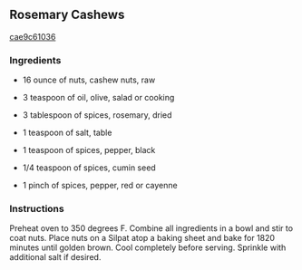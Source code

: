 ## Rosemary Cashews

[cae9c61036](http://tastykitchen.com/recipes/appetizers-and-snacks/rosemary-cashews-2/)

### Ingredients

 - 16 ounce of nuts, cashew nuts, raw

 - 3 teaspoon of oil, olive, salad or cooking

 - 3 tablespoon of spices, rosemary, dried

 - 1 teaspoon of salt, table

 - 1 teaspoon of spices, pepper, black

 - 1/4 teaspoon of spices, cumin seed

 - 1 pinch of spices, pepper, red or cayenne

### Instructions

Preheat oven to 350 degrees F. Combine all ingredients in a bowl and stir to coat nuts. Place nuts on a Silpat atop a baking sheet and bake for 1820 minutes until golden brown. Cool completely before serving. Sprinkle with additional salt if desired.